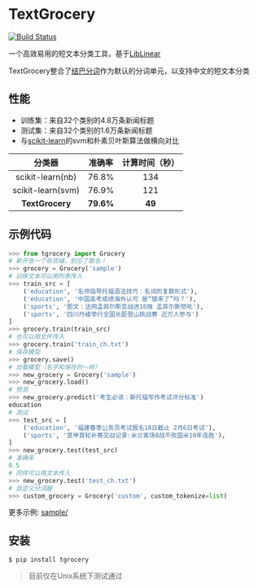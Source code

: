 TextGrocery
===========

[![Build Status](https://travis-ci.org/2shou/TextGrocery.svg?branch=master)](https://travis-ci.org/2shou/TextGrocery)

一个高效易用的短文本分类工具，基于[LibLinear](http://www.csie.ntu.edu.tw/~cjlin/liblinear)

TextGrocery整合了[结巴分词](https://github.com/fxsjy/jieba)作为默认的分词单元，以支持中文的短文本分类

性能
----

- 训练集：来自32个类别的4.8万条新闻标题
- 测试集：来自32个类别的1.6万条新闻标题
- 与[scikit-learn](https://github.com/scikit-learn/scikit-learn)的svm和朴素贝叶斯算法做横向对比

|         分类器            | 准确率    |  计算时间（秒）   |
|:------------------------:|:---------:|:--------------:|
|     scikit-learn(nb)     |   76.8%   |     134        |
|     scikit-learn(svm)    |   76.9%   |     121        |
|     **TextGrocery**      | **79.6%** |    **49**      |

示例代码
-------

```python
>>> from tgrocery import Grocery
# 新开张一个杂货铺，别忘了取名！
>>> grocery = Grocery('sample')
# 训练文本可以用列表传入
>>> train_src = [
    ('education', '名师指导托福语法技巧：名词的复数形式'),
    ('education', '中国高考成绩海外认可 是“狼来了”吗？'),
    ('sports', '图文：法网孟菲尔斯苦战进16强 孟菲尔斯怒吼'),
    ('sports', '四川丹棱举行全国长距登山挑战赛 近万人参与')
]
>>> grocery.train(train_src)
# 也可以用文件传入
>>> grocery.train('train_ch.txt')
# 保存模型
>>> grocery.save()
# 加载模型（名字和保存的一样）
>>> new_grocery = Grocery('sample')
>>> new_grocery.load()
# 预测
>>> new_grocery.predict('考生必读：新托福写作考试评分标准')
education
# 测试
>>> test_src = [
    ('education', '福建春季公务员考试报名18日截止 2月6日考试'),
    ('sports', '意甲首轮补赛交战记录:米兰客场8战不败国米10年连胜'),
]
>>> new_grocery.test(test_src)
# 准确率
0.5
# 同样可以用文本传入
>>> new_grocery.test('test_ch.txt')
# 自定义分词器
>>> custom_grocery = Grocery('custom', custom_tokenize=list)
```

更多示例: [sample/](sample/)

安装
----

    $ pip install tgrocery 

> 目前仅在Unix系统下测试通过